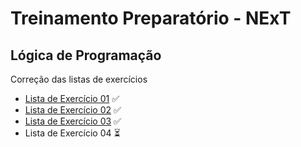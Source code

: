 # Treinamento Preparatório - NExT

## Lógica de Programação
Correção das listas de exercícios

- [Lista de Exercício 01](/Lista%2001/) ✅
- [Lista de Exercício 02](/Lista%2002/) ✅
- [Lista de Exercício 03](/Lista%2003/) ✅
- Lista de Exercício 04 ⏳
